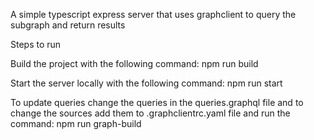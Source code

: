 A simple typescript express server that uses graphclient to query the subgraph and return results

Steps to run

Build the project with the following command: npm run build

Start the server locally with the following command: npm run start

To update queries change the queries in the queries.graphql file and to change the sources add them to .graphclientrc.yaml file and run the command: npm run graph-build
